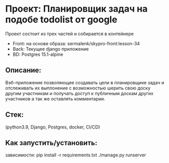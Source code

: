 # Проект: Планировщик задач на подобе todolist от google
Проект состоит из трех частей и собирается в контейнере
- Front: на основе образа: sermalenk/skypro-front:lesson-34
- Back: Текущее django приложение
- BD: Postgres 15.1-alpine
## Описание:
Вэб-приложение позволяющее создавать цели в планировщике задач и отслеживать их выплонение
с возможностью шерить свою доску другим участникам и получать доступ к публичным доскам других
участников а так же оставлять комментарии.

## Cтек:
(python3.9, Django, Postgres, docker, CI/CD)

## Kак запустить/установить:
зависимости: pip install -r requirements.txt
./manage.py runserver